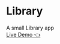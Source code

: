 # Library
A small Library app
<br>
<a href='https://abdlrhman1997.github.io/Landing-Page/' target='_blank'>Live Demo 👈</a>
